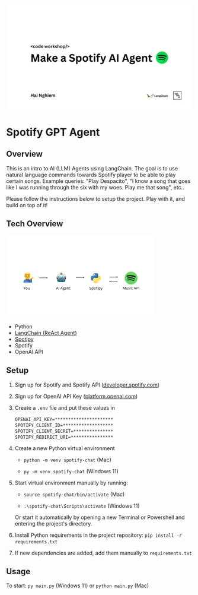 <img src="readme_resources/intro_splash.png" alt="spotify" width="550">

# Spotify GPT Agent

## Overview

This is an intro to AI (LLM) Agents using LangChain. The goal is to use natural language commands towards Spotify player to be able to play certain songs. Example queries: "Play Despacito", "I know a song that goes like I was running through the six with my woes. Play me that song", etc..

Please follow the instructions below to setup the project. Play with it, and build on top of it!

## Tech Overview

<img src="readme_resources/architecture.png" alt="spotify" width="400">

- Python
- [LangChain (ReAct Agent)](https://python.langchain.com/en/latest/modules/agents.html)
- [Spotipy](https://spotipy.readthedocs.io/en/2.22.1/)
- Spotify
- OpenAI API

## Setup

1. Sign up for Spotify and Spotify API ([developer.spotify.com](developer.spotify.com))

2. Sign up for OpenAI API Key ([platform.openai.com](https://platform.openai.com/overview))

3. Create a `.env` file and put these values in

   ```
   OPENAI_API_KEY=**********************
   SPOTIFY_CLIENT_ID=*******************
   SPOTIFY_CLIENT_SECRET=***************
   SPOTIFY_REDIRECT_URI=****************
   ```

4. Create a new Python virtual environment

   - `python -m venv spotify-chat` (Mac)

   - `py -m venv spotify-chat` (Windows 11)

5. Start virtual environment manually by running:

   - `source spotify-chat/bin/activate` (Mac)

   - `.\spotify-chat\Scripts\activate` (Windows 11)

   Or start it automatically by opening a new Terminal or Powershell and entering the project's directory.

6. Install Python requirements in the project repository: `pip install -r requirements.txt`

7. If new dependencies are added, add them manually to `requirements.txt`

## Usage

To start: `py main.py` (Windows 11) or `python main.py` (Mac)

